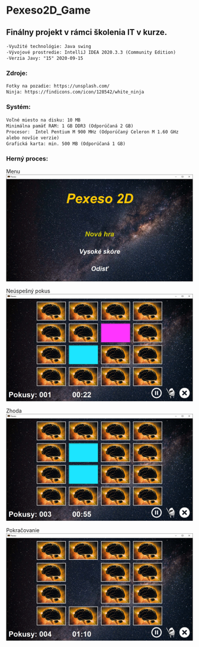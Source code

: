 # Pexeso2D_Game

## Finálny projekt v rámci školenia IT v kurze. 
    -Využité technológie: Java swing
    -Vývojové prostredie: IntelliJ IDEA 2020.3.3 (Community Edition)
    -Verzia Javy: "15" 2020-09-15

### Zdroje:
    Fotky na pozadie: https://unsplash.com/
    Ninja: https://findicons.com/icon/128542/white_ninja
    
### Systém:
    Voľné miesto na disku: 10 MB
    Minimálna pamäť RAM: 1 GB DDR3 (Odporúčaná 2 GB)
    Procesor:  Intel Pentium M 900 MHz (Odporúčaný Celeron M 1.60 GHz alebo novšie verzie)
    Grafická karta: min. 500 MB (Odporúčaná 1 GB) 


### Herný proces:

Menu
![1](https://github.com/pluhi92/Pexeso2D_Game/blob/master/src/resources/images/Menu.jpg)

Neúspešný pokus
![2](https://github.com/pluhi92/Pexeso2D_Game/blob/master/src/resources/images/Game.jpg)

Zhoda
![3](https://github.com/pluhi92/Pexeso2D_Game/blob/master/src/resources/images/Game1.jpg)

Pokračovanie
![4](https://github.com/pluhi92/Pexeso2D_Game/blob/master/src/resources/images/Game2.jpg)


